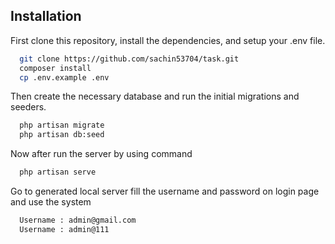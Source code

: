 
## Installation

First clone this repository, install the dependencies, and setup your .env file.

```bash
  git clone https://github.com/sachin53704/task.git
  composer install
  cp .env.example .env
```

Then create the necessary database and run the initial migrations and seeders.

```bash
  php artisan migrate
  php artisan db:seed
```
Now after run the server by using command
```bash
  php artisan serve
```
Go to generated local server fill the username and password on login page and use the system
```bash
  Username : admin@gmail.com
  Username : admin@111
```
    

